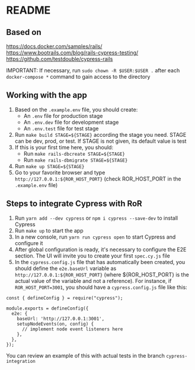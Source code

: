 # README

## Based on
https://docs.docker.com/samples/rails/
https://www.bootrails.com/blog/rails-cypress-testing/
https://github.com/testdouble/cypress-rails


IMPORTANT: If necessary, run `sudo chown -R $USER:$USER .` after each `docker-compose *` command to gain access to the directory


## Working with the app
1. Based on the `.example.env` file, you should create:
    - An `.env` file for production stage
    - An `.env.dev` file for development stage
    - An `.env.test` file for test stage
2. Run `make build STAGE=${STAGE}` according the stage you need. STAGE can be dev, prod, or test. If STAGE is not given, its default value is test
3. If this is your first time here, you should:
    - Run `make rails-dbcreate STAGE=${STAGE}`
    - Run `make rails-dbmigrate STAGE=${STAGE}`
4. Run `make up STAGE=${STAGE}`
5. Go to your favorite browser and type `http://127.0.0.1:${ROR_HOST_PORT}` (check ROR_HOST_PORT in the `.example.env` file)


## Steps to integrate Cypress with RoR
1. Run `yarn add --dev cypress` or `npm i cypress --save-dev` to install Cypress
2. Run `make up` to start the app
3. In a new console, run `yarn run cypress open` to start Cypress and configure it
4. After global configuration is ready, it's necessary to configure the E2E section. The UI will invite you to create your first `spec.cy.js` file
5. In the `cypress.config.js` file that has automatically been created, you should define the `e2e.baseUrl` variable as `http://127.0.0.1:${ROR_HOST_PORT}` (where ${ROR_HOST_PORT} is the actual value of the variable and not a reference). For instance, if `ROR_HOST_PORT=3001`, you should have a `cypress.config.js` file like this:

```
const { defineConfig } = require("cypress");

module.exports = defineConfig({
  e2e: {
    baseUrl: 'http://127.0.0.1:3001',
    setupNodeEvents(on, config) {
      // implement node event listeners here
    },
  },
});
```

You can review an example of this with actual tests in the branch `cypress-integration`
